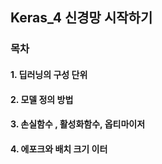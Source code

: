 ## Keras_4 신경망 시작하기

###  목차

#### 1. 딥러닝의 구성 단위

#### 2. 모델 정의 방법

#### 3. 손실함수 , 활성화함수, 옵티마이저

#### 4. 에포크와 배치 크기 이터